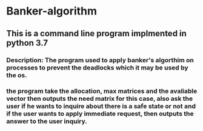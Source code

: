 # Banker-algorithm
## This is a command line program implmented in python 3.7

### Description:  The program used to apply banker's algorthim on processes to prevent the deadlocks which it may be used by the os.
### the program take the allocation, max matrices and the avaliable vector then outputs the need matrix for this case, also ask the user if he wants to inquire about there is a safe state or not and if the user wants to apply immediate request, then outputs the answer to the user inquiry.
            

                  
